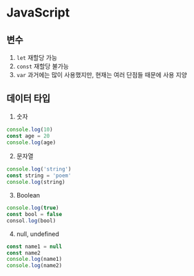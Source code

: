 # JavaScript

## 변수
  1. `let`    재할당 가능
  2. `const`  재할당 불가능
  3. `var`    과거에는 많이 사용했지만, 현재는 여러 단점들 때문에 사용 지양

## 데이터 타입
  1. 숫자
  ```javascript
  console.log(10)
  const age = 20
  console.log(age)
  ```
  2. 문자열
  ```javascript
  console.log('string')
  const string = 'poem'
  console.log(string)
  ```
  3. Boolean
  ```javascript
  console.log(true)
  const bool = false
  consol.log(bool)
  ```
  4. null, undefined
  ```javascript
  const name1 = null
  const name2
  console.log(name1)
  console.log(name2)
  ```
